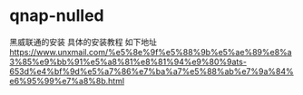 # qnap-nulled
黑威联通的安装
具体的安装教程 如下地址
https://www.unxmail.com/%e5%8e%9f%e5%88%9b%e5%ae%89%e8%a3%85%e9%bb%91%e5%a8%81%e8%81%94%e9%80%9ats-653d%e4%bf%9d%e5%a7%86%e7%ba%a7%e5%88%ab%e7%9a%84%e6%95%99%e7%a8%8b.html
